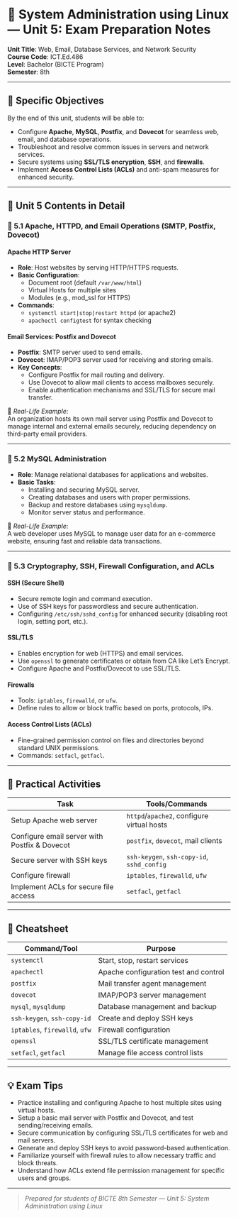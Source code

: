 # 🧠 System Administration using Linux — Unit 5: Exam Preparation Notes

**Unit Title**: Web, Email, Database Services, and Network Security  
**Course Code**: ICT.Ed.486  
**Level**: Bachelor (BICTE Program)  
**Semester**: 8th  

---

## 🎯 Specific Objectives

By the end of this unit, students will be able to:

- Configure **Apache**, **MySQL**, **Postfix**, and **Dovecot** for seamless web, email, and database operations.  
- Troubleshoot and resolve common issues in servers and network services.  
- Secure systems using **SSL/TLS encryption**, **SSH**, and **firewalls**.  
- Implement **Access Control Lists (ACLs)** and anti-spam measures for enhanced security.

---

## 🧩 Unit 5 Contents in Detail

### 🔹 5.1 Apache, HTTPD, and Email Operations (SMTP, Postfix, Dovecot)

#### Apache HTTP Server

- **Role**: Host websites by serving HTTP/HTTPS requests.  
- **Basic Configuration**:  
  - Document root (default `/var/www/html`)  
  - Virtual Hosts for multiple sites  
  - Modules (e.g., mod_ssl for HTTPS)  
- **Commands**:  
  - `systemctl start|stop|restart httpd` (or apache2)  
  - `apachectl configtest` for syntax checking

#### Email Services: Postfix and Dovecot

- **Postfix**: SMTP server used to send emails.  
- **Dovecot**: IMAP/POP3 server used for receiving and storing emails.  
- **Key Concepts**:  
  - Configure Postfix for mail routing and delivery.  
  - Use Dovecot to allow mail clients to access mailboxes securely.  
  - Enable authentication mechanisms and SSL/TLS for secure mail transfer.

📝 *Real-Life Example*:  
An organization hosts its own mail server using Postfix and Dovecot to manage internal and external emails securely, reducing dependency on third-party email providers.

---

### 🔹 5.2 MySQL Administration

- **Role**: Manage relational databases for applications and websites.  
- **Basic Tasks**:  
  - Installing and securing MySQL server.  
  - Creating databases and users with proper permissions.  
  - Backup and restore databases using `mysqldump`.  
  - Monitor server status and performance.

📝 *Real-Life Example*:  
A web developer uses MySQL to manage user data for an e-commerce website, ensuring fast and reliable data transactions.

---

### 🔹 5.3 Cryptography, SSH, Firewall Configuration, and ACLs

#### SSH (Secure Shell)

- Secure remote login and command execution.  
- Use of SSH keys for passwordless and secure authentication.  
- Configuring `/etc/ssh/sshd_config` for enhanced security (disabling root login, setting port, etc.).

#### SSL/TLS

- Enables encryption for web (HTTPS) and email services.  
- Use `openssl` to generate certificates or obtain from CA like Let’s Encrypt.  
- Configure Apache and Postfix/Dovecot to use SSL/TLS.

#### Firewalls

- Tools: `iptables`, `firewalld`, or `ufw`.  
- Define rules to allow or block traffic based on ports, protocols, IPs.

#### Access Control Lists (ACLs)

- Fine-grained permission control on files and directories beyond standard UNIX permissions.  
- Commands: `setfacl`, `getfacl`.

---

## 🧪 Practical Activities

| Task                                      | Tools/Commands                               |
|------------------------------------------|----------------------------------------------|
| Setup Apache web server                   | `httpd`/`apache2`, configure virtual hosts   |
| Configure email server with Postfix & Dovecot | `postfix`, `dovecot`, mail clients           |
| Secure server with SSH keys               | `ssh-keygen`, `ssh-copy-id`, `sshd_config`  |
| Configure firewall                        | `iptables`, `firewalld`, `ufw`                |
| Implement ACLs for secure file access     | `setfacl`, `getfacl`                          |

---

## 📝 Cheatsheet

| Command/Tool          | Purpose                                         |
|----------------------|-------------------------------------------------|
| `systemctl`           | Start, stop, restart services                    |
| `apachectl`           | Apache configuration test and control            |
| `postfix`             | Mail transfer agent management                    |
| `dovecot`             | IMAP/POP3 server management                        |
| `mysql`, `mysqldump`  | Database management and backup                     |
| `ssh-keygen`, `ssh-copy-id` | Create and deploy SSH keys                   |
| `iptables`, `firewalld`, `ufw` | Firewall configuration                   |
| `openssl`             | SSL/TLS certificate management                     |
| `setfacl`, `getfacl`  | Manage file access control lists                    |

---

## 💡 Exam Tips

- Practice installing and configuring Apache to host multiple sites using virtual hosts.  
- Setup a basic mail server with Postfix and Dovecot, and test sending/receiving emails.  
- Secure communication by configuring SSL/TLS certificates for web and mail servers.  
- Generate and deploy SSH keys to avoid password-based authentication.  
- Familiarize yourself with firewall rules to allow necessary traffic and block threats.  
- Understand how ACLs extend file permission management for specific users and groups.  

---

> _Prepared for students of BICTE 8th Semester — Unit 5: System Administration using Linux_
